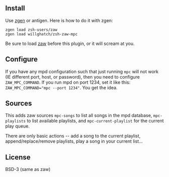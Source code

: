 Install
-------

Use [zgen](https://github.com/tarjoilija/zgen) or antigen.  Here is how to do it with zgen:

    zgen load zsh-users/zaw
    zgen load willghatch/zsh-zaw-mpc

Be sure to load [zaw](https://github.com/zsh-users/zaw) before this plugin, or it will scream at you.

Configure
---------

If you have any mpd configuration such that just running `mpc` will not work
(IE different port, host, or password), then you need to configure `ZAW_MPC_COMMAND`.
If you run mpd on port 1234, set it like this: `ZAW_MPC_COMMAND="mpc --port 1234"`.
You get the idea.

Sources
-------

This adds zaw sources `mpc-songs` to list all songs in the mpd database, `mpc-playlists`
to list available playlists, and `mpc-current-playlist` for the current play queue.

There are only basic actions -- add a song to the current playlist, append/replace/remove
playlists, play a song in your current list...

License
-------

BSD-3 (same as zaw)

